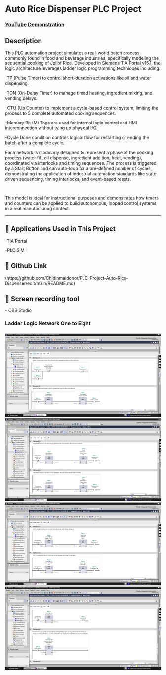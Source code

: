 <h1>Auto Rice Dispenser PLC Project</h1>

### [YouTube Demonstration](https://youtu.be/br58FgKLC3g)

<h2>Description</h2>
This PLC automation project simulates a real-world batch process commonly found in food and beverage industries, specifically modeling the sequential cooking of Jollof Rice. Developed in Siemens TIA Portal v15.1, the logic architecture leverages ladder logic programming techniques including:

-TP (Pulse Timer) to control short-duration activations like oil and water dispensing.

-TON (On-Delay Timer) to manage timed heating, ingredient mixing, and vending delays.

-CTU (Up Counter) to implement a cycle-based control system, limiting the process to 5 complete automated cooking sequences.

-Memory Bit (M) Tags are used for internal logic control and HMI interconnection without tying up physical I/O.

-Cycle Done condition controls logical flow for restarting or ending the batch after a complete cycle.

Each network is modularly designed to represent a phase of the cooking process (water fill, oil dispense, ingredient addition, heat, vending), coordinated via interlocks and timing sequences. The process is triggered by a Start Button and can auto-loop for a pre-defined number of cycles, demonstrating the application of industrial automation standards like state-driven sequencing, timing interlocks, and event-based resets.



<br />

This model is ideal for instructional purposes and demonstrates how timers and counters can be applied to build autonomous, looped control systems in a real manufacturing context.

---

<h2> 🧰 Applications Used in This Project
</h2>

-TIA Portal

-PLC SIM

<h2> 🧰 Github Link
</h2>  (https://github.com/Chidinmaidonor/PLC-Project-Auto-Rice-Dispenser/edit/main/README.md)

<h2> 🧰 Screen recording tool</h2> - OBS Studio

<h3>Ladder Logic Network One to Eight<h3>
<p align="center">
<img src ="Documents/Auto Jollof Rice Cooker/Screenshots/1.png" alt="1">

<img src ="Documents/Auto Jollof Rice Cooker/Screenshots/2.png" alt="2">

<img src ="Documents/Auto Jollof Rice Cooker/Screenshots/3.png" alt="3">

<img src ="Documents/Auto Jollof Rice Cooker/Screenshots/4.png" alt="4">
</p>

</p>
